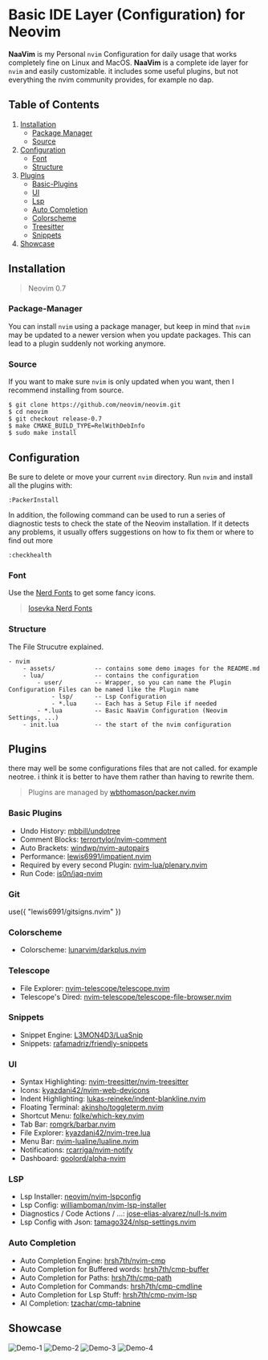 # Basic IDE Layer (Configuration) for Neovim

**NaaVim** is my Personal `nvim` Configuration for daily usage that works completely fine on Linux and MacOS. **NaaVim** is a complete ide layer for `nvim` and easily customizable. it includes some useful plugins, but not everything the nvim community provides, for example no dap.

## Table of Contents

1. [Installation](#installation)
   - [Package Manager](#package-manager)
   - [Source](#source)
2. [Configuration](#configuration)
   - [Font](#font)
   - [Structure](#structure)
3. [Plugins](#plugins)
   - [Basic-Plugins](#basic-plugins)
   - [UI](#ui)
   - [Lsp](#lsp)
   - [Auto Completion](#auto-completion)
   - [Colorscheme](#colorscheme)
   - [Treesitter](#treesitter)
   - [Snippets](#snippets)
4. [Showcase](#showcase)

## Installation

> Neovim 0.7

### Package-Manager

You can install `nvim` using a package manager, but keep in mind that `nvim` may be updated to a newer version when you update packages. This can lead to a plugin suddenly not working anymore.

### Source

If you want to make sure `nvim` is only updated when you want, then I recommend installing from source.

```
$ git clone https://github.com/neovim/neovim.git
$ cd neovim
$ git checkout release-0.7
$ make CMAKE_BUILD_TYPE=RelWithDebInfo
$ sudo make install
```

## Configuration

Be sure to delete or move your current `nvim` directory. Run `nvim` and install all the plugins with:

```
:PackerInstall
```

In addition, the following command can be used to run a series of diagnostic tests to check the state of the Neovim installation. If it detects any problems, it usually offers suggestions on how to fix them or where to find out more

```
:checkhealth
```

### Font

Use the [Nerd Fonts](https://www.nerdfonts.com) to get some fancy icons.

> [Iosevka Nerd Fonts](https://github.com/ryanoasis/nerd-fonts/tree/master/patched-fonts/Iosevka)

### Structure

The File Strucutre explained.

```
- nvim
    - assets/           -- contains some demo images for the README.md
    - lua/              -- contains the configuration
        - user/         -- Wrapper, so you can name the Plugin Configuration Files can be named like the Plugin name
            - lsp/      -- Lsp Configuration
            - *.lua     -- Each has a Setup File if needed
        - *.lua         -- Basic NaaVim Configuration (Neovim Settings, ...)
    - init.lua          -- the start of the nvim configuration
```

## Plugins

there may well be some configurations files that are not called. for example neotree. i think it is better to have them rather than having to rewrite them.

> Plugins are managed by [wbthomason/packer.nvim](https://github.com/wbthomason/packer.nvim)

### Basic Plugins

- Undo History: [mbbill/undotree](https://github.com/mbbill/undotree)
- Comment Blocks: [terrortylor/nvim-comment](https://github.com/terrortylor/nvim-comment)
- Auto Brackets: [windwp/nvim-autopairs](https://github.com/windwp/nvim-autopairs)
- Performance: [lewis6991/impatient.nvim](https://github.com/lewis6991/impatient.nvim)
- Required by every second Plugin: [nvim-lua/plenary.nvim](https://github.com/nvim-lua/plenary.nvim)
- Run Code: [is0n/jaq-nvim](https://github.com/is0n/jaq-nvim)

### Git

use({ "lewis6991/gitsigns.nvim" })

### Colorscheme

- Colorscheme: [lunarvim/darkplus.nvim](https://github.com/lunarvim/darkplus.nvim)

### Telescope

- File Explorer: [nvim-telescope/telescope.nvim](https://github.com/nvim-telescope/telescope.nvim)
- Telescope's Dired: [nvim-telescope/telescope-file-browser.nvim](https://github.com/nvim-telescope/telescope-file-browser.nvim)

### Snippets

- Snippet Engine: [L3MON4D3/LuaSnip](https://github.com/L3MON4D3/LuaSnip)
- Snippets: [rafamadriz/friendly-snippets](https://github.com/rafamadriz/friendly-snippets)

### UI

- Syntax Highlighting: [nvim-treesitter/nvim-treesitter](https://github.com/nvim-treesitter/nvim-treesitter)
- Icons: [kyazdani42/nvim-web-devicons](https://github.com/kyazdani42/nvim-web-devicons)
- Indent Highlighting: [lukas-reineke/indent-blankline.nvim](https://github.com/lukas-reineke/indent-blankline.nvim)
- Floating Terminal: [akinsho/toggleterm.nvim](https://github.com/akinsho/toggleterm.nvim)
- Shortcut Menu: [folke/which-key.nvim](https://github.com/folke/which-key.nvim)
- Tab Bar: [romgrk/barbar.nvim](https://github.com/romgrk/barbar.nvim)
- File Explorer: [kyazdani42/nvim-tree.lua](https://github.com/kyazdani42/nvim-tree.lua)
- Menu Bar: [nvim-lualine/lualine.nvim](https://github.com/nvim-lualine/lualine.nvim)
- Notifications: [rcarriga/nvim-notify](https://github.com/rcarriga/nvim-notify)
- Dashboard: [goolord/alpha-nvim](https://github.com/goolord/alpha-nvim)

### LSP

- Lsp Installer: [neovim/nvim-lspconfig](https://github.com/neovim/nvim-lspconfig)
- Lsp Config: [williamboman/nvim-lsp-installer](williamboman/nvim-lsp-installer)
- Diagnostics / Code Actions / ...: [jose-elias-alvarez/null-ls.nvim](https://github.com/jose-elias-alvarez/null-ls.nvim)
- Lsp Config with Json: [tamago324/nlsp-settings.nvim](https://github.com/tamago324/nlsp-settings.nvim)

### Auto Completion

- Auto Completion Engine: [hrsh7th/nvim-cmp](https://github.com/hrsh7th/nvim-cmp)
- Auto Completion for Buffered words: [hrsh7th/cmp-buffer](https://github.com/hrsh7th/cmp-buffer)
- Auto Completion for Paths: [hrsh7th/cmp-path](https://github.com/hrsh7th/cmp-path)
- Auto Completion for Commands: [hrsh7th/cmp-cmdline](https://github.com/hrsh7th/cmp-cmdline)
- Auto Completion for Lsp Stuff: [hrsh7th/cmp-nvim-lsp](https://github.com/hrsh7th/cmp-nvim-lsp)
- AI Completion: [tzachar/cmp-tabnine](https://github.com/tzachar/cmp-tabnine)

## Showcase

![Demo-1](./assets/Demo-1.png)
![Demo-2](./assets/Demo-2.png)
![Demo-3](./assets/Demo-3.png)
![Demo-4](./assets/Demo-4.png)
